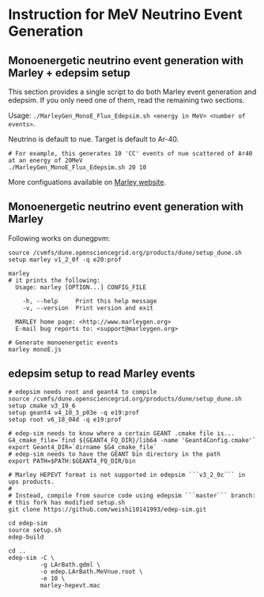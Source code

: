 # Instruction for MeV Neutrino Event Generation

## Monoenergetic neutrino event generation with Marley + edepsim setup

This section provides a single script to do both Marley event generation and edepsim. If you only need one of them, read the remaining two sections.

Usage: ```./MarleyGen_MonoE_Flux_Edepsim.sh <energy in MeV> <number of events>```.

Neutrino is default to nue. Target is default to Ar-40.

```
# For example, this generates 10 'CC' events of nue scattered of Ar40 at an energy of 20MeV
./MarleyGen_MonoE_Flux_Edepsim.sh 20 10
```

More configuations available on [Marley website](https://www.marleygen.org/index.html).

## Monoenergetic neutrino event generation with Marley

Following works on dunegpvm:

```
source /cvmfs/dune.opensciencegrid.org/products/dune/setup_dune.sh
setup marley v1_2_0f -q e20:prof

marley
# it prints the following:
  Usage: marley [OPTION...] CONFIG_FILE

    -h, --help     Print this help message
    -v, --version  Print version and exit

  MARLEY home page: <http://www.marleygen.org>
  E-mail bug reports to: <support@marleygen.org>

# Generate monoenergetic events
marley monoE.js
```

## edepsim setup to read Marley events

```
# edepsim needs root and geant4 to compile
source /cvmfs/dune.opensciencegrid.org/products/dune/setup_dune.sh
setup cmake v3_19_6
setup geant4 v4_10_3_p03e -q e19:prof
setup root v6_18_04d -q e19:prof

# edep-sim needs to know where a certain GEANT .cmake file is...
G4_cmake_file=`find ${GEANT4_FQ_DIR}/lib64 -name 'Geant4Config.cmake'`
export Geant4_DIR=`dirname $G4_cmake_file`
# edep-sim needs to have the GEANT bin directory in the path
export PATH=$PATH:$GEANT4_FQ_DIR/bin

# Marley HEPEVT format is not supported in edepsim ```v3_2_0c``` in ups products.
#
# Instead, compile from source code using edepsim ```master``` branch:
# this fork has modified setup.sh
git clone https://github.com/weishi10141993/edep-sim.git

cd edep-sim
source setup.sh
edep-build

cd ..
edep-sim -C \
         -g LArBath.gdml \
         -o edep.LArBath.MeVnue.root \
         -e 10 \
         marley-hepevt.mac
```
